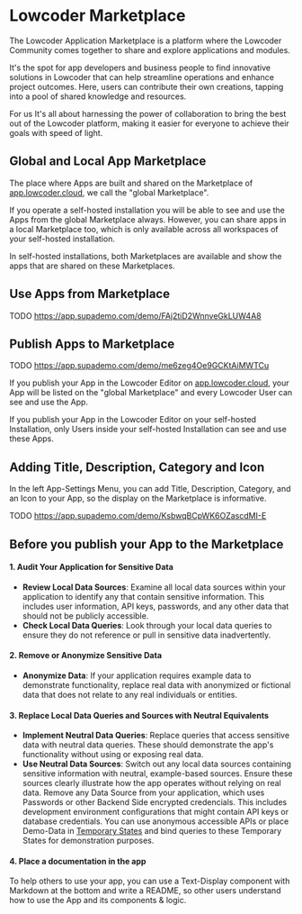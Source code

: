 # Lowcoder Marketplace

The Lowcoder Application Marketplace is a platform where the Lowcoder Community comes together to share and explore applications and modules.&#x20;

It's the spot for app developers and business people to find innovative solutions in Lowcoder that can help streamline operations and enhance project outcomes. Here, users can contribute their own creations, tapping into a pool of shared knowledge and resources.&#x20;

For us It's all about harnessing the power of collaboration to bring the best out of the Lowcoder platform, making it easier for everyone to achieve their goals with speed of light.

## Global and Local App Marketplace

The place where Apps are built and shared on the Marketplace of [app.lowcoder.cloud](https://app.lowcoder.cloud), we call the "global Marketplace".&#x20;

If you operate a self-hosted installation you will be able to see and use the Apps from the global Marketplace always. However, you can share apps in a local Marketplace too, which is only available across all workspaces of your self-hosted installation.

In self-hosted installations, both Marketplaces are available and show the apps that are shared on these Marketplaces.

## Use Apps from Marketplace

TODO https://app.supademo.com/demo/FAj2tiD2WnnveGkLUW4A8

## Publish Apps to Marketplace

TODO https://app.supademo.com/demo/me6zeg4Oe9GCKtAiMWTCu


If you publish your App in the Lowcoder Editor on [app.lowcoder.cloud](https://app.lowcoder.cloud), your App will be listed on the "global Marketplace" and every Lowcoder User can see and use the App.


If you publish your App in the Lowcoder Editor on your self-hosted Installation, only Users inside your self-hosted Installation can see and use these Apps.


## Adding Title, Description, Category and Icon

In the left App-Settings Menu, you can add Title, Description, Category, and an Icon to your App, so the display on the Marketplace is informative.

TODO https://app.supademo.com/demo/KsbwqBCpWK6OZascdMI-E

## Before you publish your App to the Marketplace

#### 1. Audit Your Application for Sensitive Data

* **Review Local Data Sources**: Examine all local data sources within your application to identify any that contain sensitive information. This includes user information, API keys, passwords, and any other data that should not be publicly accessible.
* **Check Local Data Queries**: Look through your local data queries to ensure they do not reference or pull in sensitive data inadvertently.

#### 2. Remove or Anonymize Sensitive Data

* **Anonymize Data**: If your application requires example data to demonstrate functionality, replace real data with anonymized or fictional data that does not relate to any real individuals or entities.

#### 3. Replace Local Data Queries and Sources with Neutral Equivalents

* **Implement Neutral Data Queries**: Replace queries that access sensitive data with neutral data queries. These should demonstrate the app's functionality without using or exposing real data.
* **Use Neutral Data Sources**: Switch out any local data sources containing sensitive information with neutral, example-based sources. Ensure these sources clearly illustrate how the app operates without relying on real data. Remove any Data Source from your application, which uses Passwords or other Backend Side encrypted credencials. This includes development environment configurations that might contain API keys or database credentials. You can use anonymous accessible APIs or place Demo-Data in [Temporary States](../business-logic-in-apps/write-javascript/temporary-state.md) and bind queries to these Temporary States for demonstration purposes.

#### 4. Place a documentation in the app

To help others to use your app, you can use a Text-Display component with Markdown at the bottom and write a README, so other users understand how to use the App and its components & logic.
